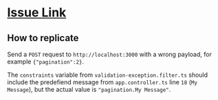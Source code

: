 # [Issue Link](https://github.com/nestjs/nest/issues/9055)

## How to replicate

Send a `POST` request to `http://localhost:3000` with a wrong payload, for example `{"pagination":2}`.

The `constraints` variable from `validation-exception.filter.ts` should include the predefiend message from `app.controller.ts` line `18` (`My Message`), but the actual value is `"pagination.My Message"`.
